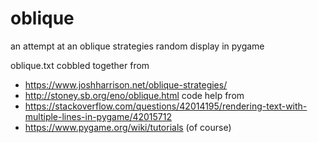 # oblique
an attempt at an oblique strategies random display in pygame 

oblique.txt cobbled together from 
* https://www.joshharrison.net/oblique-strategies/
* http://stoney.sb.org/eno/oblique.html
code help from 
* https://stackoverflow.com/questions/42014195/rendering-text-with-multiple-lines-in-pygame/42015712
* https://www.pygame.org/wiki/tutorials (of course)
